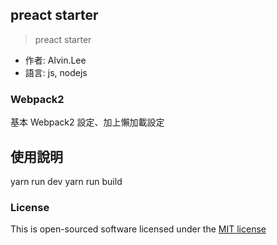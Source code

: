 ## preact starter
> preact starter 
- 作者: Alvin.Lee
- 語言: js, nodejs


### Webpack2

基本 Webpack2 設定、加上懶加載設定

## 使用說明

yarn run dev
yarn run build

### License
This is open-sourced software licensed under the [MIT license](http://opensource.org/licenses/MIT)